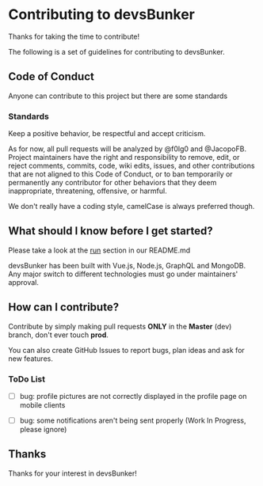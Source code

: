# Contributing to devsBunker

Thanks for taking the time to contribute!

The following is a set of guidelines for contributing to devsBunker. 

## Code of Conduct

Anyone can contribute to this project but there are some standards

### Standards

Keep a positive behavior, be respectful and accept criticism.

As for now, all pull requests will be analyzed by @f0lg0 and @JacopoFB. Project maintainers have the right and responsibility to remove, edit, or reject comments, commits, code, wiki edits, issues, and other contributions that are not aligned to this Code of Conduct, or to ban temporarily or permanently any contributor for other behaviors that they deem inappropriate, threatening, offensive, or harmful.

We don't really have a coding style, camelCase is always preferred though.

## What should I know before I get started?

Please take a look at the [run](https://github.com/fb-co/devsBunker#run) section in our README.md

devsBunker has been built with Vue.js, Node.js, GraphQL and MongoDB. Any major switch to different technologies must go under maintainers' approval.

## How can I contribute?

Contribute by simply making pull requests **ONLY** in the **Master** (dev) branch, don't ever touch **prod**.

You can also create GitHub Issues to report bugs, plan ideas and ask for new features.

### ToDo List

- [ ] bug: profile pictures are not correctly displayed in the profile page on mobile clients
- [ ] bug: some notifications aren't being sent properly (Work In Progress, please ignore)


## Thanks

Thanks for your interest in devsBunker!
